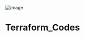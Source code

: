 ![image](https://user-images.githubusercontent.com/67653554/144897979-299e8f81-b00f-4bd3-b199-660a5588bd2e.png)

# Terraform_Codes
